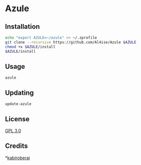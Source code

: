 # Azule

## Installation
```zsh
echo "export AZULE=~/azule" >> ~/.zprofile
git clone --recursive https://github.com/Al4ise/Azule $AZULE
chmod +x $AZULE/install
$AZULE/install
```

## Usage
```
azule
```

## Updating
```
update-azule
```

## License
[GPL 3.0](https://www.gnu.org/licenses/gpl-3.0.en.html)

## Credits

*[kabiroberai](https://github.com/kabiroberai/theos-jailed)
